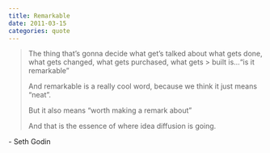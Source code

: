 ```yaml
---
title: Remarkable
date: 2011-03-15
categories: quote
---
```


> The thing that’s gonna decide what get’s talked about what gets done, what gets changed, what gets purchased, what gets > built is…“is it remarkable”
>
> And remarkable is a really cool word, because we think it just means “neat”.
>
> But it also means “worth making a remark about”
>
> And that is the essence of where idea diffusion is going.

\- Seth Godin
